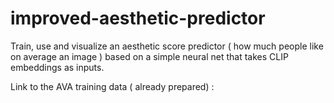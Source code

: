 # improved-aesthetic-predictor

Train, use and visualize an aesthetic score predictor ( how much people like on average an image ) based on a simple neural net that takes CLIP embeddings as inputs.


Link to the AVA training data ( already prepared) :
